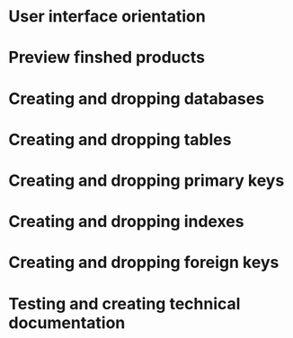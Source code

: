 # User interface orientation

# Preview finshed products

# Creating and dropping databases

# Creating and dropping tables

# Creating and dropping primary keys

# Creating and dropping indexes

# Creating and dropping foreign keys

# Testing and creating technical documentation
